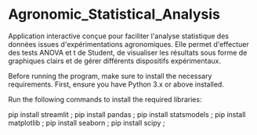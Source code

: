 # Agronomic_Statistical_Analysis
Application interactive conçue pour faciliter l'analyse statistique des données issues d'expérimentations agronomiques. Elle permet d'effectuer des tests ANOVA et t de Student, de visualiser les résultats sous forme de graphiques clairs et de gérer différents dispositifs expérimentaux.

Before running the program, make sure to install the necessary requirements.
First, ensure you have Python 3.x or above installed.

Run the following commands to install the required libraries:

pip install streamlit ;
pip install pandas ;
pip install statsmodels ;
pip install matplotlib ;
pip install seaborn ;
pip install scipy ;
